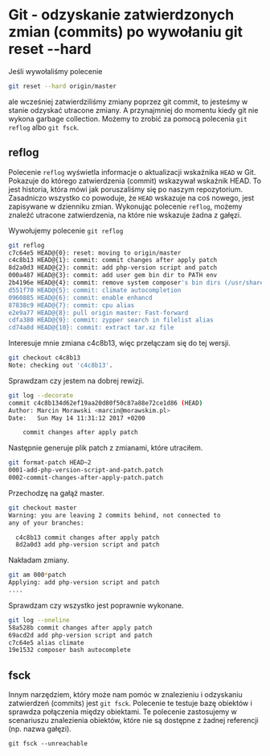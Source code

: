 # Git - odzyskanie zatwierdzonych zmian (commits) po wywołaniu git reset --hard

Jeśli wywołaliśmy polecenie

``` bash
git reset --hard origin/master
```

ale wcześniej zatwierdziliśmy zmiany poprzez git commit, to jesteśmy w stanie odzyskać utracone zmiany. A przynajmniej do momentu kiedy git nie wykona garbage collection.
Możemy to zrobić za pomocą polecenia `git reflog` albo `git fsck`.

## reflog

Polecenie `reflog` wyświetla informacje o aktualizacji wskaźnika `HEAD` w Git. Pokazuje do którego zatwierdzenia (commit) wskazywał wskaźnik HEAD. To jest historia, która mówi jak poruszaliśmy się po naszym repozytorium. Zasadniczo wszystko co powoduje, że `HEAD` wskazuje na coś nowego, jest zapisywane w dzienniku zmian. Wykonując polecenie `reflog`, możemy znaleźć utracone zatwierdzenia, na które nie wskazuje żadna z gałęzi.

Wywołujemy polecenie `git reflog`

``` bash
git reflog
c7c64e5 HEAD@{0}: reset: moving to origin/master
c4c8b13 HEAD@{1}: commit: commit changes after apply patch
8d2a0d3 HEAD@{2}: commit: add php-version script and patch
000a487 HEAD@{3}: commit: add user gem bin dir to PATH env
2b4196e HEAD@{4}: commit: remove system composer's bin dirs (/usr/share/composer/) from PATH env
d551f70 HEAD@{5}: commit: climate autocompletion
0960885 HEAD@{6}: commit: enable enhancd
87838c9 HEAD@{7}: commit: cpu alias
e2e9a77 HEAD@{8}: pull origin master: Fast-forward
cdfa380 HEAD@{9}: commit: zypper search in filelist alias
cd74a8d HEAD@{10}: commit: extract tar.xz file
```

Interesuje mnie zmiana c4c8b13, więc przełączam się do tej wersji.

``` bash
git checkout c4c8b13
Note: checking out 'c4c8b13'.
```

Sprawdzam czy jestem na dobrej rewizji.

``` bash
git log --decorate
commit c4c8b134d62ef19aa20d80f50c87a88e72ce1d86 (HEAD)
Author: Marcin Morawski <marcin@morawskim.pl>
Date:   Sun May 14 11:31:12 2017 +0200

    commit changes after apply patch
```

Następnie generuje plik patch z zmianami, które utraciłem.

``` bash
git format-patch HEAD~2
0001-add-php-version-script-and-patch.patch
0002-commit-changes-after-apply-patch.patch
```

Przechodzę na gałąź master.

``` bash
git checkout master
Warning: you are leaving 2 commits behind, not connected to
any of your branches:

  c4c8b13 commit changes after apply patch
  8d2a0d3 add php-version script and patch
```

Nakładam zmiany.

``` bash
git am 000*patch
Applying: add php-version script and patch
....
```

Sprawdzam czy wszystko jest poprawnie wykonane.

``` bash
git log --oneline
58a528b commit changes after apply patch
69acd2d add php-version script and patch
c7c64e5 alias climate
19e1532 composer bash autocomplete
```

## fsck

Innym narzędziem, który może nam pomóc w znalezieniu i odzyskaniu zatwierdzeń (commits) jest `git fsck`.
Polecenie te testuje bazę obiektów i sprawdza połączenia między obiektami. Te polecenie zastosujemy w scenariuszu znalezienia obiektów, które nie są dostępne z żadnej referencji (np. nazwa gałęzi).

`git fsck --unreachable`
